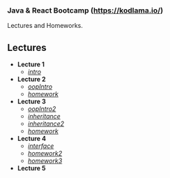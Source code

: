 ### Java & React Bootcamp (https://kodlama.io/)
Lectures and Homeworks.

## Lectures
 - **Lecture 1**
	 - [*intro*](https://github.com/karcan/javaBootcamp/tree/master/lecture1-intro/src/intro)
 - **Lecture 2**
	 - [*oopIntro*](https://github.com/karcan/javaBootcamp/tree/master/lecture2-oopIntro/src/oopIntro)
	 - [*homework*](https://github.com/karcan/javaBootcamp/tree/master/lecture2.2-homework/src/homework)
 - **Lecture 3**
	 - [*oopIntro2*](https://github.com/karcan/javaBootcamp/tree/master/lecture3.1-oopIntro2/src/oopIntro2)
	 - [*inheritance*](https://github.com/karcan/javaBootcamp/tree/master/lecture3.2-inheritance/src/inheritance)
	 - [*inheritance2*](https://github.com/karcan/javaBootcamp/tree/master/lecture3.3-inheritance2/src/inheritance2)
	 - [*homework*](https://github.com/karcan/javaBootcamp/tree/master/lecture3.4-homework/src/homework)
 - **Lecture 4**
	 - [*interface*](https://github.com/karcan/javaBootcamp/tree/master/lecture4.1-interface/src/interfaces)
	 - [*homework2*](https://github.com/karcan/javaBootcamp/tree/master/lecture4.2-homework2/src)
	 - [*homework3*](https://github.com/karcan/javaBootcamp/tree/master/lecture4.3-homework3/src/homework3)
 - **Lecture 5**
